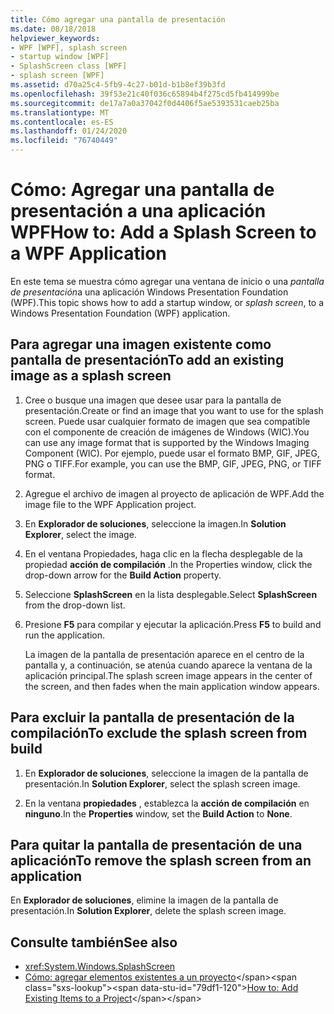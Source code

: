 ```yaml
---
title: Cómo agregar una pantalla de presentación
ms.date: 08/18/2018
helpviewer_keywords:
- WPF [WPF], splash screen
- startup window [WPF]
- SplashScreen class [WPF]
- splash screen [WPF]
ms.assetid: d70a25c4-5fb9-4c27-b01d-b1b8ef39b3fd
ms.openlocfilehash: 39f53e21c40f036c65894b4f275cd5fb414999be
ms.sourcegitcommit: de17a7a0a37042f0d4406f5ae5393531caeb25ba
ms.translationtype: MT
ms.contentlocale: es-ES
ms.lasthandoff: 01/24/2020
ms.locfileid: "76740449"
---
```

# <a name="how-to-add-a-splash-screen-to-a-wpf-application"></a><span data-ttu-id="79df1-102">Cómo: Agregar una pantalla de presentación a una aplicación WPF</span><span class="sxs-lookup"><span data-stu-id="79df1-102">How to: Add a Splash Screen to a WPF Application</span></span>

<span data-ttu-id="79df1-103">En este tema se muestra cómo agregar una ventana de inicio o una *pantalla de presentación*a una aplicación Windows Presentation Foundation (WPF).</span><span class="sxs-lookup"><span data-stu-id="79df1-103">This topic shows how to add a startup window, or *splash screen*, to a Windows Presentation Foundation (WPF) application.</span></span>

## <a name="to-add-an-existing-image-as-a-splash-screen"></a><span data-ttu-id="79df1-104">Para agregar una imagen existente como pantalla de presentación</span><span class="sxs-lookup"><span data-stu-id="79df1-104">To add an existing image as a splash screen</span></span>

1. <span data-ttu-id="79df1-105">Cree o busque una imagen que desee usar para la pantalla de presentación.</span><span class="sxs-lookup"><span data-stu-id="79df1-105">Create or find an image that you want to use for the splash screen.</span></span> <span data-ttu-id="79df1-106">Puede usar cualquier formato de imagen que sea compatible con el componente de creación de imágenes de Windows (WIC).</span><span class="sxs-lookup"><span data-stu-id="79df1-106">You can use any image format that is supported by the Windows Imaging Component (WIC).</span></span> <span data-ttu-id="79df1-107">Por ejemplo, puede usar el formato BMP, GIF, JPEG, PNG o TIFF.</span><span class="sxs-lookup"><span data-stu-id="79df1-107">For example, you can use the BMP, GIF, JPEG, PNG, or TIFF format.</span></span>

2. <span data-ttu-id="79df1-108">Agregue el archivo de imagen al proyecto de aplicación de WPF.</span><span class="sxs-lookup"><span data-stu-id="79df1-108">Add the image file to the WPF Application project.</span></span>

3. <span data-ttu-id="79df1-109">En **Explorador de soluciones**, seleccione la imagen.</span><span class="sxs-lookup"><span data-stu-id="79df1-109">In **Solution Explorer**, select the image.</span></span>

4. <span data-ttu-id="79df1-110">En el ventana Propiedades, haga clic en la flecha desplegable de la propiedad **acción de compilación** .</span><span class="sxs-lookup"><span data-stu-id="79df1-110">In the Properties window, click the drop-down arrow for the **Build Action** property.</span></span>

5. <span data-ttu-id="79df1-111">Seleccione **SplashScreen** en la lista desplegable.</span><span class="sxs-lookup"><span data-stu-id="79df1-111">Select **SplashScreen** from the drop-down list.</span></span>

6. <span data-ttu-id="79df1-112">Presione **F5** para compilar y ejecutar la aplicación.</span><span class="sxs-lookup"><span data-stu-id="79df1-112">Press **F5** to build and run the application.</span></span>

     <span data-ttu-id="79df1-113">La imagen de la pantalla de presentación aparece en el centro de la pantalla y, a continuación, se atenúa cuando aparece la ventana de la aplicación principal.</span><span class="sxs-lookup"><span data-stu-id="79df1-113">The splash screen image appears in the center of the screen, and then fades when the main application window appears.</span></span>

## <a name="to-exclude-the-splash-screen-from-build"></a><span data-ttu-id="79df1-114">Para excluir la pantalla de presentación de la compilación</span><span class="sxs-lookup"><span data-stu-id="79df1-114">To exclude the splash screen from build</span></span>

1. <span data-ttu-id="79df1-115">En **Explorador de soluciones**, seleccione la imagen de la pantalla de presentación.</span><span class="sxs-lookup"><span data-stu-id="79df1-115">In **Solution Explorer**, select the splash screen image.</span></span>

2. <span data-ttu-id="79df1-116">En la ventana **propiedades** , establezca la **acción de compilación** en **ninguno**.</span><span class="sxs-lookup"><span data-stu-id="79df1-116">In the **Properties** window, set the **Build Action** to **None**.</span></span>

## <a name="to-remove-the-splash-screen-from-an-application"></a><span data-ttu-id="79df1-117">Para quitar la pantalla de presentación de una aplicación</span><span class="sxs-lookup"><span data-stu-id="79df1-117">To remove the splash screen from an application</span></span>

<span data-ttu-id="79df1-118">En **Explorador de soluciones**, elimine la imagen de la pantalla de presentación.</span><span class="sxs-lookup"><span data-stu-id="79df1-118">In **Solution Explorer**, delete the splash screen image.</span></span>

## <a name="see-also"></a><span data-ttu-id="79df1-119">Consulte también</span><span class="sxs-lookup"><span data-stu-id="79df1-119">See also</span></span>

- <xref:System.Windows.SplashScreen>
- <span data-ttu-id="79df1-120">[Cómo: agregar elementos existentes a un proyecto](https://docs.microsoft.com/previous-versions/visualstudio/visual-studio-2010/9f4t9t92(v=vs.100))</span><span class="sxs-lookup"><span data-stu-id="79df1-120">[How to: Add Existing Items to a Project](https://docs.microsoft.com/previous-versions/visualstudio/visual-studio-2010/9f4t9t92(v=vs.100))</span></span>
